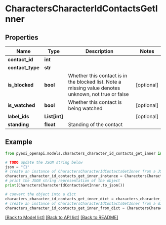 # CharactersCharacterIdContactsGetInner


## Properties

Name | Type | Description | Notes
------------ | ------------- | ------------- | -------------
**contact_id** | **int** |  | 
**contact_type** | **str** |  | 
**is_blocked** | **bool** | Whether this contact is in the blocked list. Note a missing value denotes unknown, not true or false | [optional] 
**is_watched** | **bool** | Whether this contact is being watched | [optional] 
**label_ids** | **List[int]** |  | [optional] 
**standing** | **float** | Standing of the contact | 

## Example

```python
from pyesi_openapi.models.characters_character_id_contacts_get_inner import CharactersCharacterIdContactsGetInner

# TODO update the JSON string below
json = "{}"
# create an instance of CharactersCharacterIdContactsGetInner from a JSON string
characters_character_id_contacts_get_inner_instance = CharactersCharacterIdContactsGetInner.from_json(json)
# print the JSON string representation of the object
print(CharactersCharacterIdContactsGetInner.to_json())

# convert the object into a dict
characters_character_id_contacts_get_inner_dict = characters_character_id_contacts_get_inner_instance.to_dict()
# create an instance of CharactersCharacterIdContactsGetInner from a dict
characters_character_id_contacts_get_inner_from_dict = CharactersCharacterIdContactsGetInner.from_dict(characters_character_id_contacts_get_inner_dict)
```
[[Back to Model list]](../README.md#documentation-for-models) [[Back to API list]](../README.md#documentation-for-api-endpoints) [[Back to README]](../README.md)


